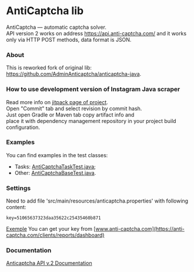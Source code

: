 AntiCaptcha lib
======================
AntiCaptcha — automatic captcha solver.  
API version 2 works on address https://api.anti-captcha.com/ and it works only via HTTP POST methods, data format is JSON.


### About ###
This is reworked fork of original lib:
https://github.com/AdminAnticaptcha/anticaptcha-java.


### How to use development version of Instagram Java scraper ###
Read more info on [jitpack page of project](https://jitpack.io/#com.github.PavelSakharchuk/anticaptcha-java).  
Open "Commit" tab and select revision by commit hash.  
Just open Gradle or Maven tab copy artifact info and  
place it with dependency management repository in your project build configuration.


### Examples ###
You can find examples in the test classes:
- Tasks: [AntiCaptchaTaskTest.java](https://github.com/PavelSakharchuk/01.Instatool_anticaptcha-java/blob/master/src/test/java/AntiCaptchaTaskTest.java);
- Other: [AntiCaptchaBaseTest.java](https://github.com/PavelSakharchuk/01.Instatool_anticaptcha-java/blob/master/src/test/java/AntiCaptchaBaseTest.java).


### Settings ###
Need to add file 'src/main/resources/anticaptcha.properties' with following content:
```
key=51065637323daa35622c25435460b871
```
[Exemple](https://github.com/PavelSakharchuk/01.Instatool_anticaptcha-java/blob/master/src/main/resources/anticaptcha_exemple.properties)
You can get your key from [www.anti-captcha.com](https://anti-captcha.com/clients/reports/dashboard)


### Documentation ###
[Anticaptcha API v.2 Documentation](https://anticaptcha.atlassian.net/wiki/spaces/API/overview)
